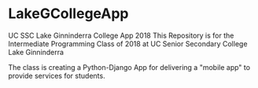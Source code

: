 # LakeGCollegeApp
UC SSC Lake Ginninderra College App 2018
This Repository is for the Intermediate Programming Class of 2018 at UC Senior Secondary College Lake Ginninderra

The class is creating a Python-Django App for delivering a "mobile app" to provide services for students.
